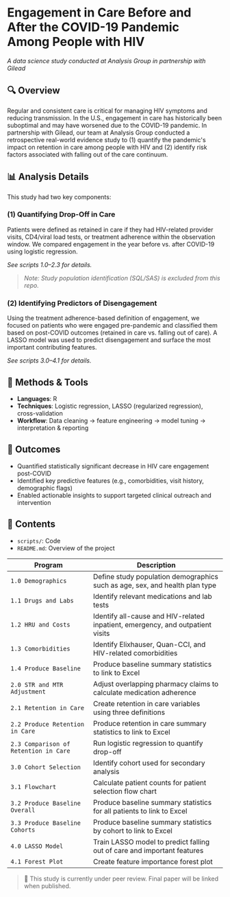 # Engagement in Care Before and After the COVID-19 Pandemic Among People with HIV
_A data science study conducted at Analysis Group in partnership with Gilead_

## 🔍 Overview
Regular and consistent care is critical for managing HIV symptoms and reducing transmission. In the U.S., engagement in care has historically been suboptimal and may have worsened due to the COVID-19 pandemic. In partnership with Gilead, our team at Analysis Group conducted a retrospective real-world evidence study to (1) quantify the pandemic's impact on retention in care among people with HIV and (2) identify risk factors associated with falling out of the care continuum.

## 📊 Analysis Details
This study had two key components:

### (1) Quantifying Drop-Off in Care
Patients were defined as retained in care if they had HIV-related provider visits, CD4/viral load tests, or treatment adherence within the observation window. We compared engagement in the year before vs. after COVID-19 using logistic regression.  

_See scripts 1.0–2.3 for details._
> *Note: Study population identification (SQL/SAS) is excluded from this repo.*

### (2) Identifying Predictors of Disengagement
Using the treatment adherence-based definition of engagement, we focused on patients who were engaged pre-pandemic and classified them based on post-COVID outcomes (retained in care vs. falling out of care). A LASSO model was used to predict disengagement and surface the most important contributing features.

_See scripts 3.0–4.1 for details._

## 🧠 Methods & Tools
- **Languages**: R
- **Techniques**: Logistic regression, LASSO (regularized regression), cross-validation  
- **Workflow**: Data cleaning → feature engineering → model tuning → interpretation & reporting

## 🎯 Outcomes
- Quantified statistically significant decrease in HIV care engagement post-COVID
- Identified key predictive features (e.g., comorbidities, visit history, demographic flags)
- Enabled actionable insights to support targeted clinical outreach and intervention

## 📂 Contents
- `scripts/`: Code
- `README.md`: Overview of the project

| Program | Description |
|--------|-------------|
| `1.0 Demographics` | Define study population demographics such as age, sex, and health plan type |
| `1.1 Drugs and Labs` | Identify relevant medications and lab tests |
| `1.2 HRU and Costs` | Identify all-cause and HIV-related inpatient, emergency, and outpatient visits |
| `1.3 Comorbidities` | Identify Elixhauser, Quan-CCI, and HIV-related comorbidities |
| `1.4 Produce Baseline` | Produce baseline summary statistics to link to Excel |
| `2.0 STR and MTR Adjustment` | Adjust overlapping pharmacy claims to calculate medication adherence |
| `2.1 Retention in Care` | Create retention in care variables using three definitions |
| `2.2 Produce Retention in Care` | Produce retention in care summary statistics to link to Excel |
| `2.3 Comparison of Retention in Care` | Run logistic regression to quantify drop-off |
| `3.0 Cohort Selection` | Identify cohort used for secondary analysis |
| `3.1 Flowchart` | Calculate patient counts for patient selection flow chart |
| `3.2 Produce Baseline Overall` | Produce baseline summary statistics for all patients to link to Excel |
| `3.3 Produce Baseline Cohorts` | Produce baseline summary statistics by cohort to link to Excel |
| `4.0 LASSO Model` | Train LASSO model to predict falling out of care and important features |
| `4.1 Forest Plot` | Create feature importance forest plot |

> 📌 This study is currently under peer review. Final paper will be linked when published.
